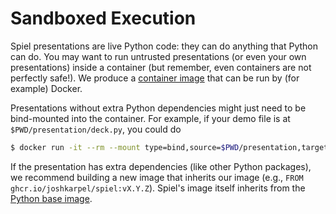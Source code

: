 # Sandboxed Execution

Spiel presentations are live Python code: they can do anything that Python can do.
You may want to run untrusted presentations (or even your own presentations) inside a container (but remember, even containers are not perfectly safe!).
We produce a [container image](https://github.com/users/JoshKarpel/packages/container/package/spiel)
that can be run by (for example) Docker.

Presentations without extra Python dependencies might just need to be bind-mounted into the container.
For example, if your demo file is at `$PWD/presentation/deck.py`, you could do
```bash
$ docker run -it --rm --mount type=bind,source=$PWD/presentation,target=/presentation ghcr.io/joshkarpel/spiel spiel present /presentation/deck.py
```

If the presentation has extra dependencies (like other Python packages),
we recommend building a new image that inherits our image (e.g., `FROM ghcr.io/joshkarpel/spiel:vX.Y.Z`).
Spiel's image itself inherits from the [Python base image](https://hub.docker.com/_/python).
